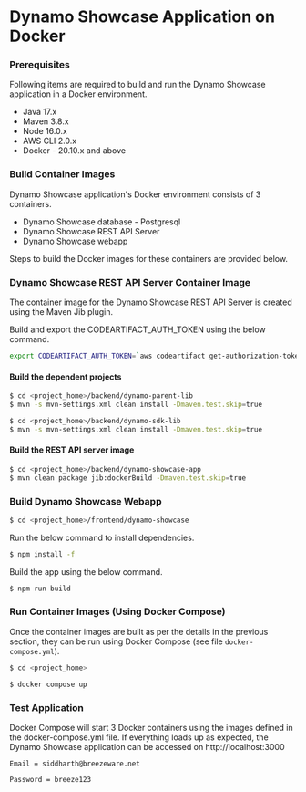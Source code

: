 # Dynamo Showcase Application on Docker

### Prerequisites

Following items are required to build and run the Dynamo Showcase application in a Docker environment.

- Java 17.x
- Maven 3.8.x
- Node 16.0.x
- AWS CLI 2.0.x
- Docker - 20.10.x and above

### Build Container Images

Dynamo Showcase application's Docker environment consists
of 3 containers.

- Dynamo Showcase database - Postgresql
- Dynamo Showcase REST API Server
- Dynamo Showcase webapp

Steps to build the Docker images for these containers are provided below.

### Dynamo Showcase REST API Server Container Image

The container image for the Dynamo Showcase REST API Server is created using the Maven Jib plugin.

<!-- The following command issued from the project's home directory where the pom.xml file is
located will create a Docker image and load it in the local Docker registry. -->

Build and export the CODEARTIFACT_AUTH_TOKEN using the below command.

```bash
export CODEARTIFACT_AUTH_TOKEN=`aws codeartifact get-authorization-token --domain breezeware --domain-owner 305251478828 --query authorizationToken --output text`
```

#### Build the dependent projects

```bash
$ cd <project_home>/backend/dynamo-parent-lib
$ mvn -s mvn-settings.xml clean install -Dmaven.test.skip=true

$ cd <project_home>/backend/dynamo-sdk-lib
$ mvn -s mvn-settings.xml clean install -Dmaven.test.skip=true
```

#### Build the REST API server image

```bash
$ cd <project_home>/backend/dynamo-showcase-app
$ mvn clean package jib:dockerBuild -Dmaven.test.skip=true
```

### Build Dynamo Showcase Webapp

```bash
$ cd <project_home>/frontend/dynamo-showcase
```

Run the below command to install dependencies.

```bash
$ npm install -f
```

Build the app using the below command.

```bash
$ npm run build
```

### Run Container Images (Using Docker Compose)

Once the container images are built as per the details in the previous section, they can
be run using Docker Compose (see file `docker-compose.yml`).

```bash
$ cd <project_home>
```

```bash
$ docker compose up
```

### Test Application

Docker Compose will start 3 Docker containers using the images defined
in the docker-compose.yml file. If everything loads up as expected, the Dynamo Showcase application
can be accessed on http://localhost:3000

`Email = siddharth@breezeware.net`

`Password = breeze123`
